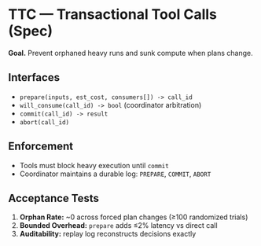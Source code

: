 # TTC — Transactional Tool Calls (Spec)

**Goal.** Prevent orphaned heavy runs and sunk compute when plans change.

## Interfaces
- `prepare(inputs, est_cost, consumers[]) -> call_id`
- `will_consume(call_id) -> bool` (coordinator arbitration)
- `commit(call_id) -> result`
- `abort(call_id)`

## Enforcement
- Tools must block heavy execution until `commit`
- Coordinator maintains a durable log: `PREPARE`, `COMMIT`, `ABORT`

## Acceptance Tests
1. **Orphan Rate:** ~0 across forced plan changes (≥100 randomized trials)
2. **Bounded Overhead:** `prepare` adds ≤2% latency vs direct call
3. **Auditability:** replay log reconstructs decisions exactly
